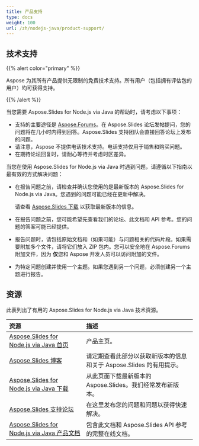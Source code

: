 ```yaml
---
title: 产品支持
type: docs
weight: 100
url: /zh/nodejs-java/product-support/
---
```


## **技术支持**
{{% alert color="primary" %}}

Aspose 为其所有产品提供无限制的免费技术支持。所有用户（包括拥有评估包的用户）均可获得支持。

{{% /alert %}} 

当您需要 Aspose.Slides for Node.js via Java 的帮助时，请考虑以下事项：

- 支持的主要途径是 [Aspose.Forums](https://forum.aspose.com/c/slides/11)。在 Aspose.Slides 论坛发帖提问，您的问题将在几小时内得到回答。Aspose.Slides 支持团队会直接回答论坛上发布的问题。
- 请注意，Aspose 不提供电话技术支持。电话支持仅用于销售和购买问题。
- 在期待论坛回复时，请耐心等待并考虑时区差异。

当您在使用 Aspose.Slides for Node.js via Java 时遇到问题，请遵循以下指南以最有效的方式解决问题：

- 在报告问题之前，请检查并确认您使用的是最新版本的 Aspose.Slides for Node.js via Java。您遇到的问题可能已经在更新中解决。

  请查看 [Aspose.Slides 下载](https://releases.aspose.com/slides/nodejs-java/) 以获取最新版本的信息。

- 在报告问题之前，您可能希望先查看我们的论坛、此文档和 API 参考。您的问题的答案可能已经提供。

- 报告问题时，请包括原始文档和（如果可能）与问题相关的代码片段。如果需要附加多个文件，请将它们放入 ZIP 包内。您可以安全地在 Aspose.Forums 附加文件，因为 **仅**您和 Aspose 开发人员可以访问附加的文件。

- 为特定问题创建并使用一个主题。如果您遇到另一个问题，必须创建另一个主题进行报告。 

## **资源**

此表列出了有用的 Aspose.Slides for Node.js via Java 技术资源。

|**资源**|**描述**|
| :- | :- |
|[Aspose.Slides for Node.js via Java 首页](https://products.aspose.com/slides/nodejs-java/)|产品主页。|
|[Aspose.Slides 博客](https://blog.aspose.com/category/slides/)|请定期查看此部分以获取新版本的信息和关于 Aspose.Slides 的有用提示。|
|[Aspose.Slides for Node.js via Java 下载](https://releases.aspose.com/slides/nodejs-java/)|从此页面下载最新版本的 Aspose.Slides。我们经常发布新版本。|
|[Aspose.Slides 支持论坛](https://forum.aspose.com/c/slides/11)|在这里发布您的问题和问题以获得快速解决。|
|[Aspose.Slides for Node.js via Java 产品文档](/slides/zh/nodejs-java/)|包含此文档和 Aspose.Slides API 参考的完整在线文档。|